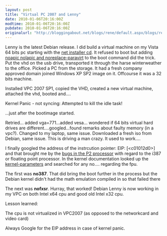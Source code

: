 ```yaml
---
layout: post
title: "Virtual PC 2007 and Lenny"
date: 2010-01-06T20:16:00Z
modtime: 2010-01-06T20:16:00Z
pubdate: 2010-01-06T20:16:00Z
originalurl: "http://bloggingabout.net/blogs/rene/default.aspx/blogs/rene/archive/2010/01/06/virtual-pc-2007-and-lenny.aspx"
---
```



<p>Lenny is the latest Debian release. I did build a virtual machine on my Vista 64 bits pc starting with the <a href="http://cdimage.debian.org/debian-cd/5.0.3/i386/iso-cd/debian-503-i386-netinst.iso">net installer cd</a>. It refused to boot but adding <a href="http://kartones.net/blogs/kartones/archive/2009/02/18/installing-debian-5-0-in-virtual-pc-2007.aspx">noapic nolapic and noreplace-paravirt</a> to the boot command did the trick. Put the vhd on the usb drive, transported it through the harse winterweather to the office. Picked a PC from the storage. It had a fresh company approved domain joined Windows XP SP2 image on it. Offcourse it was a 32 bits machine.</p><p>Installed VPC 2007 SP1, copied the VHD, created a new virtual machine, attached the vhd, booted and....</p><p>Kernel Panic - not syncing: Attempted to kill the idle task!</p><p>...just after the bootimage started.</p><p>Retried... added vga=771...added vesa... wondered if 64 bits virtual hard drives are different....googled...found remarks about faulty memory (in a vpc?). Changed to my laptop, same issue. Downloaded a fresh iso from Debian, same issue. This is driving a man crazy. It used to work....</p><p>I finally googled the address of the instrcution pointer: EIP: [&lt;c01012d0&gt;] and that brought me by the <a href="http://lkml.org/lkml/2008/5/3/60">bugs in the P2 processor</a> with regard to the i387 or floating point processor. In the kernel documentation looked up the <a href="http://www.mjmwired.net/kernel/Documentation/kernel-parameters.txt">kernel-parameters</a> and searched for any no.... regarding the fpu.</p><p>The first was <strong>no387</strong>. That did bring the boot further in the process but the Debian kernel didn't had the math emulation compiled in so that failed there</p><p>The next was <strong>nofxsr</strong>. Hurray, that worked! Debian Lenny is now working in my VPC on both Intel x64 cpu and good old Intel x32 cpu.</p><p>Lesson learned:</p><p>The cpu is not virtualized in VPC2007 (as opposed to the networkcard and video card)</p><p>Always Google for the EIP address in case of kernel panic.</p>
